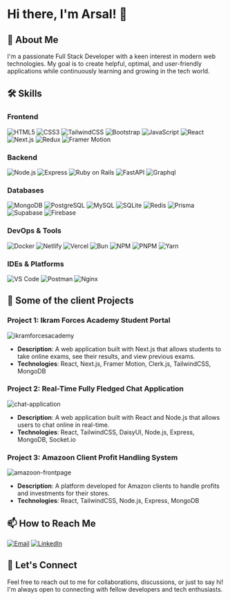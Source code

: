 # Hi there, I'm Arsal! 👋

## 🌟 About Me

I'm a passionate Full Stack Developer with a keen interest in modern web technologies. My goal is to create helpful, optimal, and user-friendly applications while continuously learning and growing in the tech world.

## 🛠 Skills

### **Frontend**
![HTML5](https://img.shields.io/badge/-HTML5-E34F26?style=flat-square&logo=html5&logoColor=white)
![CSS3](https://img.shields.io/badge/-CSS3-1572B6?style=flat-square&logo=css3)
![TailwindCSS](https://img.shields.io/badge/-TailwindCSS-38B2AC?style=flat-square&logo=tailwind-css)
![Bootstrap](https://img.shields.io/badge/-Bootstrap-7952B3?style=flat-square&logo=bootstrap)
![JavaScript](https://img.shields.io/badge/-JavaScript-F7DF1E?style=flat-square&logo=javascript&logoColor=black)
![React](https://img.shields.io/badge/-React-61DAFB?style=flat-square&logo=react)
![Next.js](https://img.shields.io/badge/-Next.js-000000?style=flat-square&logo=next-dot-js)
![Redux](https://img.shields.io/badge/-Redux-764ABC?style=flat-square&logo=redux&logoColor=white)
![Framer Motion](https://img.shields.io/badge/-Framer_Motion-0055FF?style=flat-square&logo=framer&logoColor=white)

### **Backend**
![Node.js](https://img.shields.io/badge/-Node.js-339933?style=flat-square&logo=node-dot-js&logoColor=white)
![Express](https://img.shields.io/badge/-Express-000000?style=flat-square&logo=express&logoColor=white)
![Ruby on Rails](https://img.shields.io/badge/-Ruby_on_Rails-CC0000?style=flat-square&logo=ruby-on-rails&logoColor=white)
![FastAPI](https://img.shields.io/badge/-FastAPI-009688?style=flat-square&logo=fastapi&logoColor=white)
![Graphql](https://img.shields.io/badge/Graphql?style=flat-square&logo=graphql&logoColor=white)

### **Databases**
![MongoDB](https://img.shields.io/badge/-MongoDB-47A248?style=flat-square&logo=mongodb&logoColor=white)
![PostgreSQL](https://img.shields.io/badge/-PostgreSQL-4169E1?style=flat-square&logo=postgresql&logoColor=white)
![MySQL](https://img.shields.io/badge/-MySQL-4479A1?style=flat-square&logo=mysql&logoColor=white)
![SQLite](https://img.shields.io/badge/-SQLite-003B57?style=flat-square&logo=sqlite&logoColor=white)
![Redis](https://img.shields.io/badge/-Redis-DC382D?style=flat-square&logo=redis&logoColor=white)
![Prisma](https://img.shields.io/badge/-Prisma-2D3748?style=flat-square&logo=prisma&logoColor=white)
![Supabase](https://img.shields.io/badge/-Supabase-3ECF8E?style=flat-square&logo=supabase&logoColor=white)
![Firebase](https://img.shields.io/badge/-Firebase-FFCA28?style=flat-square&logo=firebase&logoColor=black)

### **DevOps & Tools**
![Docker](https://img.shields.io/badge/-Docker-2496ED?style=flat-square&logo=docker&logoColor=white)
![Netlify](https://img.shields.io/badge/-Netlify-00C7B7?style=flat-square&logo=netlify&logoColor=white)
![Vercel](https://img.shields.io/badge/-Vercel-000000?style=flat-square&logo=vercel&logoColor=white)
![Bun](https://img.shields.io/badge/-Bun-000000?style=flat-square&logo=bun&logoColor=white)
![NPM](https://img.shields.io/badge/-NPM-CB3837?style=flat-square&logo=npm&logoColor=white)
![PNPM](https://img.shields.io/badge/-PNPM-F69220?style=flat-square&logo=pnpm&logoColor=white)
![Yarn](https://img.shields.io/badge/-Yarn-2C8EBB?style=flat-square&logo=yarn&logoColor=white)

### **IDEs & Platforms**
![VS Code](https://img.shields.io/badge/-VS_Code-007ACC?style=flat-square&logo=visual-studio-code&logoColor=white)
![Postman](https://img.shields.io/badge/-Postman-FF6C37?style=flat-square&logo=postman&logoColor=white)
![Nginx](https://img.shields.io/badge/-Nginx-009639?style=flat-square&logo=nginx&logoColor=white)

## 💼 Some of the client Projects

### **Project 1: Ikram Forces Academy Student Portal**
![ikramforcesacademy](https://github.com/user-attachments/assets/2bcc2ea3-fbae-4da9-bd1f-ced74c106d5a)
- **Description**: A web application built with Next.js that allows students to take online exams, see their results, and view previous exams.
- **Technologies**: React, Next.js, Framer Motion, Clerk.js, TailwindCSS, MongoDB

### **Project 2: Real-Time Fully Fledged Chat Application**
![chat-application](https://github.com/arsalanahmad123/arsalanahmad123/assets/102609746/0d3aadb2-5822-443f-9418-f0edb6a07ef5)
- **Description**: A web application built with React and Node.js that allows users to chat online in real-time.
- **Technologies**: React, TailwindCSS, DaisyUI, Node.js, Express, MongoDB, Socket.io

### **Project 3: Amazoon Client Profit Handling System**
![amazoon-frontpage](https://github.com/arsalanahmad123/arsalanahmad123/assets/102609746/02e24ea2-b74d-48e3-a4a3-41657383eb11)
- **Description**: A platform developed for Amazon clients to handle profits and investments for their stores.
- **Technologies**: React, TailwindCSS, Node.js, Express, MongoDB

## 📫 How to Reach Me

[![Email](https://img.shields.io/badge/-Email-D14836?style=flat-square&logo=gmail&logoColor=white)](mailto:thepeacedevelopers@gmail.com)
[![LinkedIn](https://img.shields.io/badge/-LinkedIn-0077B5?style=flat-square&logo=linkedin&logoColor=white)](https://linkedin.com/in/arsalan-ahmad-934247255)

## 💬 Let's Connect

Feel free to reach out to me for collaborations, discussions, or just to say hi! I'm always open to connecting with fellow developers and tech enthusiasts.
